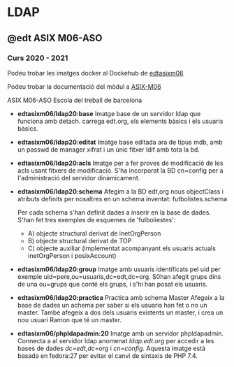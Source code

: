 # LDAP
## @edt ASIX M06-ASO
### Curs 2020 - 2021

Podeu trobar les imatges docker al Dockehub de [edtasixm06](https://hub.docker.com/u/edtasixm06/)

Podeu trobar la documentació del mòdul a [ASIX-M06](https://sites.google.com/site/asixm06edt/)

ASIX M06-ASO Escola del treball de barcelona


 * **edtasixm06/ldap20:base** Imatge base de un servidor ldap que funciona amb detach.
   carrega edt.org, els elements bàsics i els usuaris bàsics.

* **edtasixm06/ldap20:editat** Imatge base editada ara de tipus mdb, amb
   un passwd de manager xifrat i un únic fitxer ldif amb tota la bd.

* **edtasixm06/ldap20:acls** Imatge per a fer proves de modificació de les acls usant
  fitxers de modificació. S'ha incorporat la BD cn=config per a l'administració
  del servidor dinàmicament.
 
* **edtasixm06/ldap20:schema** Afegim a la BD edt,org nous objectClass i
  atributs definits per nosaltres en un schema inventat: futbolistes.schema

  Per cada schema s'han definit dades a inserir en la base de dades.
  S'han fet tres exemples de esquemes de 'fulboliestes':

  *  A) objecte structural derivat de inetOrgPerson
  *  B) objecte structural derivat de TOP
  *  C) objecte auxiliar (implementat acompanyant els usuaris actuals inetOrgPerson
     i posixAccount)

* **edtasixm06/ldap20:group** Imatge amb usuaris identificats pel uid
  per exemple uid=pere,ou=usuaris,dc=edt,dc=org. S0han afegit grups dins de una
  ou=grups que conté els grups, i s'hi han posat els usuaris.


* **edtasixm06/ldap20:practica** Practica amb schema Master
  Afegeix a la base de dades un achema per saber si els usuaris han fet o no un master.
  També afegeix a dos dels usuaris existents un master, i crea un nou
  usuari Ramon que té un master.

* **edtasixm06/phpldapadmin:20** Imatge amb un servidor phpldapadmin. Connecta a al servidor ldap
  anomenat *ldap.edt.org* per accedir a les bases de dades *dc=edt,dc=org* i *cn=config*. Aquesta imatge
  està basada en fedora:27 per evitar el canvi de sintaxis de PHP 7.4.



